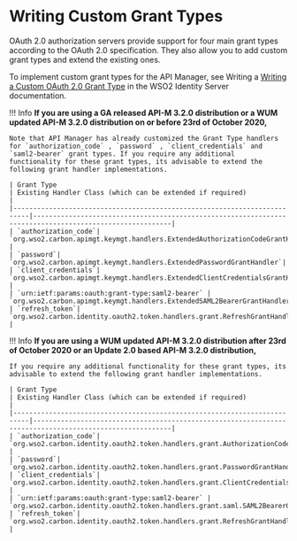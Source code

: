 # Writing Custom Grant Types

OAuth 2.0 authorization servers provide support for four main grant types according to the OAuth 2.0 specification. They also allow you to add custom grant types and extend the existing ones.

To implement custom grant types for the API Manager, see Writing a [Writing a Custom OAuth 2.0 Grant Type](https://is.docs.wso2.com/en/5.10.0/learn/writing-a-custom-oauth-2.0-grant-type/) in the WSO2 Identity Server documentation.

!!! Info 
    **If you are using a GA released API-M 3.2.0 distribution or a WUM updated API-M 3.2.0 distribution on or before 23rd of October 2020,**

    Note that API Manager has already customized the Grant Type handlers for `authorization_code` , `password` , `client_credentials` and `saml2-bearer` grant types. If you require any additional functionality for these grant types, its advisable to extend the following grant handler implementations.

    | Grant Type                                                               | Existing Handler Class (which can be extended if required)                                              |
    |--------------------------------------------------------------------------|---------------------------------------------------------------------------------------------------------|
    | `authorization_code`| `org.wso2.carbon.apimgt.keymgt.handlers.ExtendedAuthorizationCodeGrantHandler` |
    | `password`| `org.wso2.carbon.apimgt.keymgt.handlers.ExtendedPasswordGrantHandler`|
    | `client_credentials`| `org.wso2.carbon.apimgt.keymgt.handlers.ExtendedClientCredentialsGrantHandler` |
    | `urn:ietf:params:oauth:grant-type:saml2-bearer` | `org.wso2.carbon.apimgt.keymgt.handlers.ExtendedSAML2BearerGrantHandler`|
    | `refresh_token`| `org.wso2.carbon.identity.oauth2.token.handlers.grant.RefreshGrantHandler` |

!!! Info 
    **If you are using a WUM updated API-M 3.2.0 distribution after 23rd of October 2020 or an Update 2.0 based API-M 3.2.0 distribution,**

    If you require any additional functionality for these grant types, its advisable to extend the following grant handler implementations.

    | Grant Type                                                               | Existing Handler Class (which can be extended if required)                                              |
    |--------------------------------------------------------------------------|---------------------------------------------------------------------------------------------------------|
    | `authorization_code`| `org.wso2.carbon.identity.oauth2.token.handlers.grant.AuthorizationCodeGrantHandler` |
    | `password`| `org.wso2.carbon.identity.oauth2.token.handlers.grant.PasswordGrantHandler`|
    | `client_credentials`| `org.wso2.carbon.identity.oauth2.token.handlers.grant.ClientCredentialsGrantHandler` |
    | `urn:ietf:params:oauth:grant-type:saml2-bearer` | `org.wso2.carbon.identity.oauth2.token.handlers.grant.saml.SAML2BearerGrantHandler`|
    | `refresh_token`| `org.wso2.carbon.identity.oauth2.token.handlers.grant.RefreshGrantHandler` |
